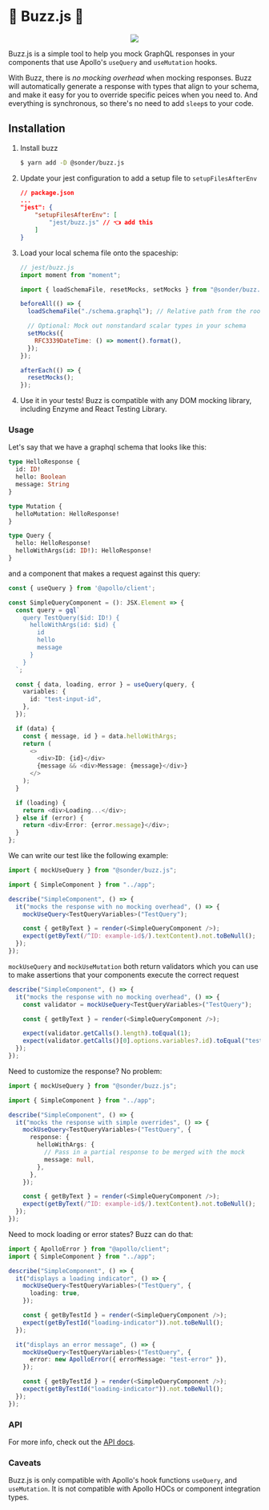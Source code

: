 # 🚀 Buzz.js 🌚

<div style="text-align: center">
<img src="https://img2.thejournal.ie/inline/3477713/original/?width=410&version=3477713">
</img>
</div>

Buzz.js is a simple tool to help you mock GraphQL responses in your components that use Apollo's `useQuery` and `useMutation` hooks.

With Buzz, there is _no mocking overhead_ when mocking responses. Buzz will automatically generate a response with types that align to your schema, and make it easy for you to override specific peices when you need to. And everything is synchronous, so there's no need to add `sleep`s to your code.

## Installation

1. Install buzz

   ```bash
   $ yarn add -D @sonder/buzz.js
   ```

1. Update your jest configuration to add a setup file to `setupFilesAfterEnv`

   ```json
   // package.json
   ...
   "jest": {
       "setupFilesAfterEnv": [
           "jest/buzz.js" // 👈 add this
       ]
   }
   ```

1. Load your local schema file onto the spaceship:

   ```javascript
   // jest/buzz.js
   import moment from "moment";

   import { loadSchemaFile, resetMocks, setMocks } from "@sonder/buzz.js";

   beforeAll(() => {
     loadSchemaFile("./schema.graphql"); // Relative path from the root of your workspace

     // Optional: Mock out nonstandard scalar types in your schema
     setMocks({
       RFC3339DateTime: () => moment().format(),
     });
   });

   afterEach(() => {
     resetMocks();
   });
   ```

1. Use it in your tests! Buzz is compatible with any DOM mocking library, including Enzyme and React Testing Library.

### Usage

Let's say that we have a graphql schema that looks like this:

```graphql
type HelloResponse {
  id: ID!
  hello: Boolean
  message: String
}

type Mutation {
  helloMutation: HelloResponse!
}

type Query {
  hello: HelloResponse!
  helloWithArgs(id: ID!): HelloResponse!
}
```

and a component that makes a request against this query:

```typescript
const { useQuery } from '@apollo/client';

const SimpleQueryComponent = (): JSX.Element => {
  const query = gql`
    query TestQuery($id: ID!) {
      helloWithArgs(id: $id) {
        id
        hello
        message
      }
    }
  `;

  const { data, loading, error } = useQuery(query, {
    variables: {
      id: "test-input-id",
    },
  });

  if (data) {
    const { message, id } = data.helloWithArgs;
    return (
      <>
        <div>ID: {id}</div>
        {message && <div>Message: {message}</div>}
      </>
    );
  }

  if (loading) {
    return <div>Loading...</div>;
  } else if (error) {
    return <div>Error: {error.message}</div>;
  }
};
```

We can write our test like the following example:

```typescript
import { mockUseQuery } from "@sonder/buzz.js";

import { SimpleComponent } from "../app";

describe("SimpleComponent", () => {
  it("mocks the response with no mocking overhead", () => {
    mockUseQuery<TestQueryVariables>("TestQuery");

    const { getByText } = render(<SimpleQueryComponent />);
    expect(getByText(/^ID: example-id$/).textContent).not.toBeNull();
  });
});
```

`mockUseQuery` and `mockUseMutation` both return validators which you can use to make assertions that your components execute the correct request

```typescript
describe("SimpleComponent", () => {
  it("mocks the response with no mocking overhead", () => {
    const validator = mockUseQuery<TestQueryVariables>("TestQuery");

    const { getByText } = render(<SimpleQueryComponent />);

    expect(validator.getCalls().length).toEqual(1);
    expect(validator.getCalls()[0].options.variables?.id).toEqual("test-id");
  });
});
```

Need to customize the response? No problem:

```typescript
import { mockUseQuery } from "@sonder/buzz.js";

import { SimpleComponent } from "../app";

describe("SimpleComponent", () => {
  it("mocks the response with simple overrides", () => {
    mockUseQuery<TestQueryVariables>("TestQuery", {
      response: {
        helloWithArgs: {
          // Pass in a partial response to be merged with the mock
          message: null,
        },
      },
    });

    const { getByText } = render(<SimpleQueryComponent />);
    expect(getByText(/^ID: example-id$/).textContent).not.toBeNull();
  });
});
```

Need to mock loading or error states? Buzz can do that:

```typescript
import { ApolloError } from "@apollo/client";
import { SimpleComponent } from "../app";

describe("SimpleComponent", () => {
  it("displays a loading indicator", () => {
    mockUseQuery<TestQueryVariables>("TestQuery", {
      loading: true,
    });

    const { getByTestId } = render(<SimpleQueryComponent />);
    expect(getByTestId("loading-indicator")).not.toBeNull();
  });

  it("displays an error message", () => {
    mockUseQuery<TestQueryVariables>("TestQuery", {
      error: new ApolloError({ errorMessage: "test-error" }),
    });

    const { getByTestId } = render(<SimpleQueryComponent />);
    expect(getByTestId("loading-indicator")).not.toBeNull();
  });
});
```

### API

For more info, check out the [API docs](./docs/generated).

### Caveats

Buzz.js is only compatible with Apollo's hook functions `useQuery`, and `useMutation`. It is not compatible with Apollo HOCs or component integration types.
